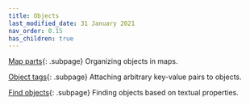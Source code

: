 ```yaml
---
title: Objects
last_modified_date: 31 January 2021
nav_order: 0.15
has_children: true
---
```


[Map parts](map_parts.md){: .subpage}
Organizing objects in maps.

[Object tags](object_tags.md){: .subpage}
Attaching arbitrary key-value pairs to objects.

[Find objects](find_objects.md){: .subpage}
Finding objects based on textual properties.

